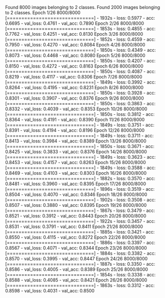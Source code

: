 Found 8000 images belonging to 2 classes.
Found 2000 images belonging to 2 classes.
Epoch 1/26
8000/8000 [==============================] - 1932s - loss: 0.5977 - acc: 0.6695 - val_loss: 0.4761 - val_acc: 0.7890
Epoch 2/26
8000/8000 [==============================] - 1853s - loss: 0.4855 - acc: 0.7762 - val_loss: 0.4251 - val_acc: 0.8130
Epoch 3/26
8000/8000 [==============================] - 1852s - loss: 0.4559 - acc: 0.7950 - val_loss: 0.4270 - val_acc: 0.8084
Epoch 4/26
8000/8000 [==============================] - 1850s - loss: 0.4349 - acc: 0.8073 - val_loss: 0.4468 - val_acc: 0.8080
Epoch 5/26
8000/8000 [==============================] - 1850s - loss: 0.4207 - acc: 0.8150 - val_loss: 0.4272 - val_acc: 0.8163
Epoch 6/26
8000/8000 [==============================] - 1850s - loss: 0.4087 - acc: 0.8219 - val_loss: 0.4117 - val_acc: 0.8306
Epoch 7/26
8000/8000 [==============================] - 1849s - loss: 0.3992 - acc: 0.8264 - val_loss: 0.4195 - val_acc: 0.8231
Epoch 8/26
8000/8000 [==============================] - 1850s - loss: 0.3928 - acc: 0.8301 - val_loss: 0.3907 - val_acc: 0.8376
Epoch 9/26
8000/8000 [==============================] - 1850s - loss: 0.3863 - acc: 0.8332 - val_loss: 0.4039 - val_acc: 0.8353
Epoch 10/26
8000/8000 [==============================] - 1850s - loss: 0.3812 - acc: 0.8364 - val_loss: 0.4191 - val_acc: 0.8390
Epoch 11/26
8000/8000 [==============================] - 1849s - loss: 0.3751 - acc: 0.8391 - val_loss: 0.4194 - val_acc: 0.8196
Epoch 12/26
8000/8000 [==============================] - 1849s - loss: 0.3711 - acc: 0.8413 - val_loss: 0.3984 - val_acc: 0.8389
Epoch 13/26
8000/8000 [==============================] - 1850s - loss: 0.3671 - acc: 0.8425 - val_loss: 0.3833 - val_acc: 0.8376
Epoch 14/26
8000/8000 [==============================] - 1849s - loss: 0.3623 - acc: 0.8453 - val_loss: 0.4157 - val_acc: 0.8263
Epoch 15/26
8000/8000 [==============================] - 1849s - loss: 0.3588 - acc: 0.8469 - val_loss: 0.4103 - val_acc: 0.8303
Epoch 16/26
8000/8000 [==============================] - 1882s - loss: 0.3570 - acc: 0.8481 - val_loss: 0.3960 - val_acc: 0.8395
Epoch 17/26
8000/8000 [==============================] - 1896s - loss: 0.3519 - acc: 0.8504 - val_loss: 0.4070 - val_acc: 0.8346
Epoch 18/26
8000/8000 [==============================] - 1902s - loss: 0.3508 - acc: 0.8507 - val_loss: 0.3880 - val_acc: 0.8395
Epoch 19/26
8000/8000 [==============================] - 1867s - loss: 0.3479 - acc: 0.8521 - val_loss: 0.3912 - val_acc: 0.8443
Epoch 20/26
8000/8000 [==============================] - 1922s - loss: 0.3457 - acc: 0.8531 - val_loss: 0.3791 - val_acc: 0.8411
Epoch 21/26
8000/8000 [==============================] - 1885s - loss: 0.3421 - acc: 0.8550 - val_loss: 0.4115 - val_acc: 0.8272
Epoch 22/26
8000/8000 [==============================] - 1886s - loss: 0.3397 - acc: 0.8567 - val_loss: 0.4071 - val_acc: 0.8344
Epoch 23/26
8000/8000 [==============================] - 1884s - loss: 0.3382 - acc: 0.8570 - val_loss: 0.3995 - val_acc: 0.8447
Epoch 24/26
8000/8000 [==============================] - 1887s - loss: 0.3350 - acc: 0.8586 - val_loss: 0.4005 - val_acc: 0.8389
Epoch 25/26
8000/8000 [==============================] - 1854s - loss: 0.3338 - acc: 0.8588 - val_loss: 0.4085 - val_acc: 0.8421
Epoch 26/26
8000/8000 [==============================] - 1863s - loss: 0.3312 - acc: 0.8598 - val_loss: 0.4031 - val_acc: 0.8500
